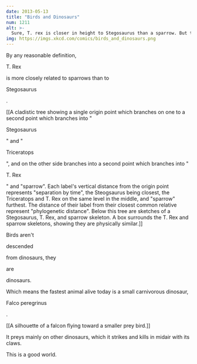 ```yaml
---
date: 2013-05-13
title: "Birds and Dinosaurs"
num: 1211
alt: >-
  Sure, T. rex is closer in height to Stegosaurus than a sparrow. But that doesn't tell you much; 'Dinosaur Comics' author Ryan North is closer in height to certain dinosaurs than to the average human.
img: https://imgs.xkcd.com/comics/birds_and_dinosaurs.png
---
```

By any reasonable definition, 

T. Rex

 is more closely related to sparrows than to 

Stegosaurus

. 

[[A cladistic tree showing a single origin point which branches on one to a second point which branches into  "

Stegosaurus

" and "

Triceratops

", and on the other side branches into a second point which branches into "

T. Rex

" and "sparrow". Each label's vertical distance from the origin point  represents "separation by time", the Steogsaurus being closest, the Triceratops and T. Rex on the same level in the middle, and "sparrow" furthest. The distance of their label from their closest common relative represent "phylogenetic distance". Below this tree are sketches of a Stegosaurus, T. Rex, and sparrow skeleton. A box surrounds the T. Rex and sparrow skeletons, showing they are physically similar.]]

Birds aren't 

descended

 from dinosaurs, they 

are

 dinosaurs.

Which means the fastest animal alive today is a small carnivorous dinosaur, 

Falco peregrinus

. 

[[A silhouette of a falcon flying toward a smaller prey bird.]]

It preys mainly on other dinosaurs, which it strikes and kills in midair with its claws.

This is a good world.

